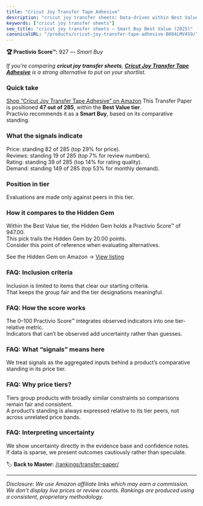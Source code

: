 ```yaml
---
title: "Cricut Joy Transfer Tape Adhesive"
description: "cricut joy transfer sheets: Data-driven within Best Value ranking using the Practivio Score™. Positioned by quality, value, demand, findability, momentum."
keywords: ["cricut joy transfer sheets"]
seo_title: "cricut joy transfer sheets — Smart Buy Best Value (2025)"
canonicalURL: "/products/cricut-joy-transfer-tape-adhesive-B084LMV4S9/"
---
```


**🏆 Practivio Score™:** 927 — _Smart Buy_


*If you're comparing **cricut joy transfer sheets**, **[Cricut Joy Transfer Tape Adhesive](https://www.amazon.com/dp/B084LMV4S9?tag=practivio-20)** is a strong alternative to put on your shortlist.*
### Quick take
[Shop “Cricut Joy Transfer Tape Adhesive” on Amazon](https://www.amazon.com/dp/B084LMV4S9?tag=practivio-20)
This Transfer Paper is positioned **47 out of 285**, within the **Best Value tier**.  
Practivio recommends it as a **Smart Buy**, based on its comparative standing.

### What the signals indicate
Price: standing 82 of 285 (top 29% for price).  
Reviews: standing 19 of 285 (top 7% for review numbers).  
Rating: standing 39 of 285 (top 14% for rating quality).  
Demand: standing 149 of 285 (top 53% for monthly demand).

### Position in tier
Evaluations are made only against peers in this tier.

### How it compares to the Hidden Gem
Within the Best Value tier, the Hidden Gem holds a Practivio Score™ of 947.00.  
This pick trails the Hidden Gem by 20.00 points.  
Consider this point of reference when evaluating alternatives.  

See the Hidden Gem on Amazon → [View listing](https://www.amazon.com/dp/B0943DQ9CD?tag=practivio-20)

### FAQ: Inclusion criteria
Inclusion is limited to items that clear our starting criteria.  
That keeps the group fair and the tier designations meaningful.

### FAQ: How the score works
The 0–100 Practivio Score™ integrates observed indicators into one tier-relative metric.  
Indicators that can’t be observed add uncertainty rather than guesses.

### FAQ: What “signals” means here
We treat signals as the aggregated inputs behind a product’s comparative standing in its price tier.

### FAQ: Why price tiers?
Tiers group products with broadly similar constraints so comparisons remain fair and consistent.  
A product’s standing is always expressed relative to its tier peers, not across unrelated price bands.

### FAQ: Interpreting uncertainty
We show uncertainty directly in the evidence base and confidence notes.  
If data is sparse, we present outcomes cautiously rather than speculate.


🏷️ **Back to Master:** [/rankings/transfer-paper/](/rankings/transfer-paper/)

---
_Disclosure: We use Amazon affiliate links which may earn a commission. We don’t display live prices or review counts. Rankings are produced using a consistent, proprietary methodology._
